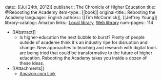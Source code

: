 date:: [[Jul 24th, 2012]]
publisher:: The Chronicle of Higher Education
title:: @Rebooting the Academy
item-type:: [[book]]
original-title:: Rebooting the Academy
language:: English
authors:: [[Tim McCormick]], [[Jeffrey Young]]
library-catalog:: Amazon
links:: [Local library](zotero://select/groups/2386895/items/6UE97DVR), [Web library](https://www.zotero.org/groups/2386895/items/6UE97DVR)
num-pages:: 114

- [[Abstract]]
	- Is higher-education the next bubble to burst? Plenty of people outside of academe think it's an industry ripe for disruption and change. New approaches to teaching and research with digital tools are being tried that could be transformative to the future of higher education. Rebooting the Academy takes you inside a dozen of these ideas.
- [[Attachments]]
	- [Amazon.com Link](https://www.amazon.com/Rebooting-the-Academy-ebook/dp/B008OMUHRC)